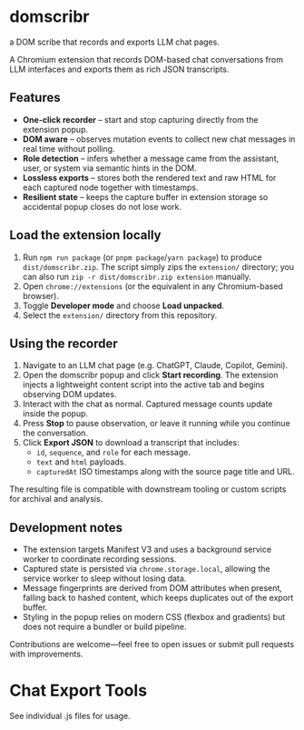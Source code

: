 # domscribr

a DOM scribe that records and exports LLM chat pages.

A Chromium extension that records DOM-based chat conversations from LLM interfaces and exports them as rich JSON transcripts.

## Features

- **One-click recorder** – start and stop capturing directly from the extension popup.
- **DOM aware** – observes mutation events to collect new chat messages in real time without polling.
- **Role detection** – infers whether a message came from the assistant, user, or system via semantic hints in the DOM.
- **Lossless exports** – stores both the rendered text and raw HTML for each captured node together with timestamps.
- **Resilient state** – keeps the capture buffer in extension storage so accidental popup closes do not lose work.

## Load the extension locally

1. Run `npm run package` (or `pnpm package`/`yarn package`) to produce `dist/domscribr.zip`. The script simply zips the `extension/` directory; you can also run `zip -r dist/domscribr.zip extension` manually.
2. Open `chrome://extensions` (or the equivalent in any Chromium-based browser).
3. Toggle **Developer mode** and choose **Load unpacked**.
4. Select the `extension/` directory from this repository.

## Using the recorder

1. Navigate to an LLM chat page (e.g. ChatGPT, Claude, Copilot, Gemini).
2. Open the domscribr popup and click **Start recording**. The extension injects a lightweight content script into the active tab and begins observing DOM updates.
3. Interact with the chat as normal. Captured message counts update inside the popup.
4. Press **Stop** to pause observation, or leave it running while you continue the conversation.
5. Click **Export JSON** to download a transcript that includes:
   - `id`, `sequence`, and `role` for each message.
   - `text` and `html` payloads.
   - `capturedAt` ISO timestamps along with the source page title and URL.

The resulting file is compatible with downstream tooling or custom scripts for archival and analysis.

## Development notes

- The extension targets Manifest V3 and uses a background service worker to coordinate recording sessions.
- Captured state is persisted via `chrome.storage.local`, allowing the service worker to sleep without losing data.
- Message fingerprints are derived from DOM attributes when present, falling back to hashed content, which keeps duplicates out of the export buffer.
- Styling in the popup relies on modern CSS (flexbox and gradients) but does not require a bundler or build pipeline.

Contributions are welcome—feel free to open issues or submit pull requests with improvements.
# Chat Export Tools

See individual .js files for usage.
